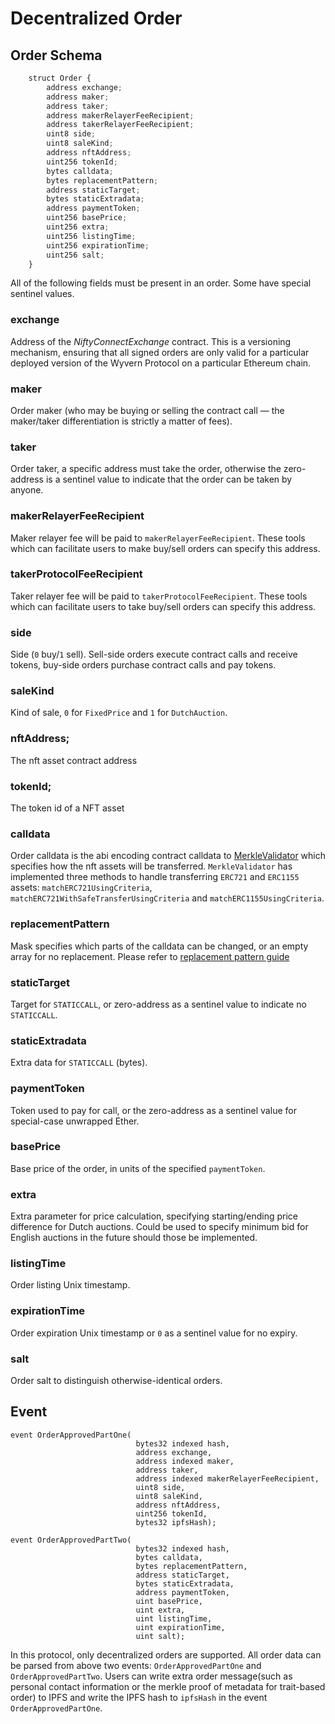 # Decentralized Order

## Order Schema

```js
    struct Order {
        address exchange;
        address maker;
        address taker;
        address makerRelayerFeeRecipient;
        address takerRelayerFeeRecipient;
        uint8 side;
        uint8 saleKind;
        address nftAddress;
        uint256 tokenId;
        bytes calldata;
        bytes replacementPattern;
        address staticTarget;
        bytes staticExtradata;
        address paymentToken;
        uint256 basePrice;
        uint256 extra;
        uint256 listingTime;
        uint256 expirationTime;
        uint256 salt;
    }
```

All of the following fields must be present in an order. Some have special sentinel values.

### exchange

Address of the _NiftyConnectExchange_ contract. This is a versioning mechanism, ensuring that all signed orders are only valid for a particular deployed version of the Wyvern Protocol on a particular Ethereum chain.

### maker

Order maker (who may be buying or selling the contract call — the maker/taker differentiation is strictly a matter of fees).

### taker

Order taker, a specific address must take the order, otherwise the zero-address is a sentinel value to indicate that the order can be taken by anyone.

### makerRelayerFeeRecipient

Maker relayer fee will be paid to `makerRelayerFeeRecipient`. These tools which can facilitate users to make buy/sell orders can specify this address.

### takerProtocolFeeRecipient

Taker relayer fee will be paid to `takerProtocolFeeRecipient`. These tools which can facilitate users to take buy/sell orders can specify this address.

### side

Side (`0` buy/`1` sell). Sell-side orders execute contract calls and receive tokens, buy-side orders purchase contract calls and pay tokens.

### saleKind

Kind of sale, `0` for `FixedPrice` and `1` for `DutchAuction`.

### nftAddress;

The nft asset contract address

### tokenId;

The token id of a NFT asset

### calldata

Order calldata is the abi encoding contract calldata to [MerkleValidator](https://github.com/NiftyConnect/NiftyConnect-Contracts/blob/main/contracts/MerkleValidator.sol) which specifies how the nft assets will be transferred. `MerkleValidator` has implemented three methods to handle transferring `ERC721` and `ERC1155` assets: `matchERC721UsingCriteria`, `matchERC721WithSafeTransferUsingCriteria` and `matchERC1155UsingCriteria`.

### replacementPattern

Mask specifies which parts of the calldata can be changed, or an empty array for no replacement. Please refer to [replacement pattern guide](replacement-pattern-guide.md)

### staticTarget

Target for `STATICCALL`, or zero-address as a sentinel value to indicate no `STATICCALL`.

### staticExtradata

Extra data for `STATICCALL` (bytes).

### paymentToken

Token used to pay for call, or the zero-address as a sentinel value for special-case unwrapped Ether.

### basePrice

Base price of the order, in units of the specified `paymentToken`.

### extra

Extra parameter for price calculation, specifying starting/ending price difference for Dutch auctions. Could be used to specify minimum bid for English auctions in the future should those be implemented.

### listingTime

Order listing Unix timestamp.

### expirationTime

Order expiration Unix timestamp or `0` as a sentinel value for no expiry.

### salt

Order salt to distinguish otherwise-identical orders.

## Event

```
event OrderApprovedPartOne(
                            bytes32 indexed hash, 
                            address exchange, 
                            address indexed maker, 
                            address taker, 
                            address indexed makerRelayerFeeRecipient, 
                            uint8 side, 
                            uint8 saleKind, 
                            address nftAddress, 
                            uint256 tokenId, 
                            bytes32 ipfsHash);
                            
event OrderApprovedPartTwo(
                            bytes32 indexed hash, 
                            bytes calldata, 
                            bytes replacementPattern, 
                            address staticTarget, 
                            bytes staticExtradata, 
                            address paymentToken, 
                            uint basePrice, 
                            uint extra, 
                            uint listingTime, 
                            uint expirationTime, 
                            uint salt);
```

In this protocol, only decentralized orders are supported. All order data can be parsed from above two events: `OrderApprovedPartOne` and `OrderApprovedPartTwo`. Users can write extra order message(such as personal contact information or the merkle proof of metadata for trait-based order) to IPFS and write the IPFS hash to `ipfsHash` in the event `OrderApprovedPartOne`.
